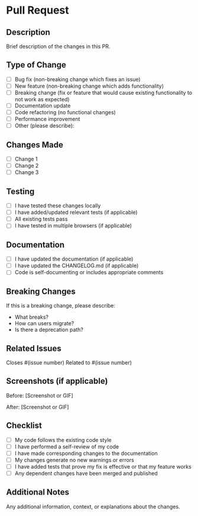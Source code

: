 # Pull Request

## Description
Brief description of the changes in this PR.

## Type of Change
- [ ] Bug fix (non-breaking change which fixes an issue)
- [ ] New feature (non-breaking change which adds functionality)
- [ ] Breaking change (fix or feature that would cause existing functionality to not work as expected)
- [ ] Documentation update
- [ ] Code refactoring (no functional changes)
- [ ] Performance improvement
- [ ] Other (please describe):

## Changes Made
- [ ] Change 1
- [ ] Change 2  
- [ ] Change 3

## Testing
- [ ] I have tested these changes locally
- [ ] I have added/updated relevant tests (if applicable)
- [ ] All existing tests pass
- [ ] I have tested in multiple browsers (if applicable)

## Documentation
- [ ] I have updated the documentation (if applicable)
- [ ] I have updated the CHANGELOG.md (if applicable)
- [ ] Code is self-documenting or includes appropriate comments

## Breaking Changes
If this is a breaking change, please describe:
- What breaks?
- How can users migrate?
- Is there a deprecation path?

## Related Issues
Closes #(issue number)
Related to #(issue number)

## Screenshots (if applicable)
Before:
[Screenshot or GIF]

After:
[Screenshot or GIF]

## Checklist
- [ ] My code follows the existing code style
- [ ] I have performed a self-review of my code
- [ ] I have made corresponding changes to the documentation
- [ ] My changes generate no new warnings or errors
- [ ] I have added tests that prove my fix is effective or that my feature works
- [ ] Any dependent changes have been merged and published

## Additional Notes
Any additional information, context, or explanations about the changes.